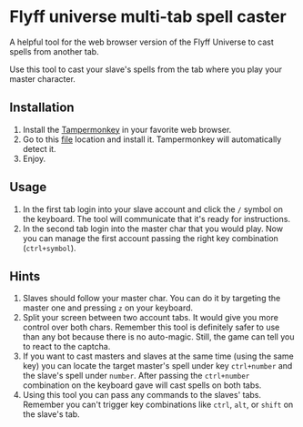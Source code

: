 # Flyff universe multi-tab spell caster

A helpful tool for the web browser version of the Flyff Universe to cast spells from another tab.

Use this tool to cast your slave's spells from the tab where you play your master character.

## Installation

1. Install the [Tampermonkey](https://www.tampermonkey.net/) in your favorite web browser.
2. Go to this [file](https://raw.githubusercontent.com/pPrecel/flyff-universe-multi-tab-spell-caster/main/script.user.js) location and install it. Tampermonkey will automatically detect it.
3. Enjoy.

## Usage

1. In the first tab login into your slave account and click the `/` symbol on the keyboard. The tool will communicate that it's ready for instructions.
2. In the second tab login into the master char that you would play. Now you can manage the first account passing the right key combination (`ctrl+symbol`).

## Hints

1. Slaves should follow your master char. You can do it by targeting the master one and pressing `z` on your keyboard.
2. Split your screen between two account tabs. It would give you more control over both chars. Remember this tool is definitely safer to use than any bot because there is no auto-magic. Still, the game can tell you to react to the captcha.
3. If you want to cast masters and slaves at the same time (using the same key) you can locate the target master's spell under key `ctrl+number` and the slave's spell under `number`. After passing the `ctrl+number` combination on the keyboard gave will cast spells on both tabs.
4. Using this tool you can pass any commands to the slaves' tabs. Remember you can't trigger key combinations like `ctrl`, `alt`, or `shift` on the slave's tab.
